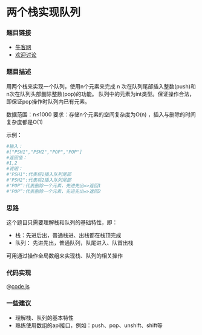 # 两个栈实现队列




### 题目链接

- [牛客网](https://www.nowcoder.com/practice/54275ddae22f475981afa2244dd448c6)
- [欢迎讨论]()

### 题目描述

用两个栈来实现一个队列，使用n个元素来完成 n 次在队列尾部插入整数(push)和n次在队列头部删除整数(pop)的功能。 队列中的元素为int类型。保证操作合法，即保证pop操作时队列内已有元素。

数据范围：n≤1000
要求：存储n个元素的空间复杂度为O(n) ，插入与删除的时间复杂度都是O(1)

示例：

```bash
#输入：
#["PSH1","PSH2","POP","POP"]
#返回值：
#1,2
#说明：
#"PSH1":代表将1插入队列尾部
#"PSH2":代表将2插入队列尾部
#"POP“:代表删除一个元素，先进先出=>返回1
#"POP“:代表删除一个元素，先进先出=>返回2   
```


### 思路

这个题目只需要理解栈和队列的基础特性，即：

- 栈：先进后出，普通栈进、出栈都在栈顶完成
- 队列： 先进先出，普通队列，队尾进入、队首出栈

可用通过操作全局数组来实现栈、队列的相关操作


### 代码实现

@[code js](@code/algorithm/剑指/栈队列堆/stackToQueue.js)


### 一些建议

- 理解栈、队列的基本特性
- 熟练使用数组的api接口，例如：push、pop、unshift、shift等